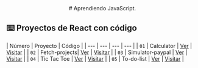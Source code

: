 <div align="center">
# Aprendiendo JavaScript.
</div>

## ⌨️ Proyectos de React con código

| Número | Proyecto | Código |
| --- | --- | --- | --- |
| `01` | Calculator | [Ver](calculator) | [Visitar](https://chipper-beignet-dcadff.netlify.app/) |
| `02` | Fetch-projects| [Ver](fetch-projects/1_simpsons_quotes) |  [Visitar](https://chipper-beignet-dcadff.netlify.app/)  |
| `03` | Simulator-paypal | [Ver](simulator-paypal) |  [Visitar](https://chipper-beignet-dcadff.netlify.app/)  |
| `04` | Tic Tac Toe  | [Ver](tic-tac-toe) |  [Visitar](https://chipper-beignet-dcadff.netlify.app/)  |
| `05` | To-do-list | [Ver](to-do-list) |  [Visitar](https://chipper-beignet-dcadff.netlify.app/) |

